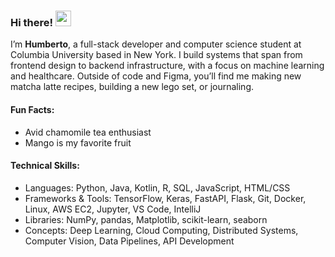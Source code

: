 ### Hi there! <img src="https://emojis.slackmojis.com/emojis/images/1536351075/4594/blob-wave.gif" width="25"/>

I’m **Humberto**, a full-stack developer and computer science student at Columbia University based in New York. I build systems that span from frontend design to backend infrastructure, with a focus on machine learning and healthcare. Outside of code and Figma, you’ll find me making new matcha latte recipes, building a new lego set, or journaling. 

#### Fun Facts:

* Avid chamomile tea enthusiast
* Mango is my favorite fruit

#### Technical Skills:
* Languages: Python, Java, Kotlin, R, SQL, JavaScript, HTML/CSS
* Frameworks & Tools: TensorFlow, Keras, FastAPI, Flask, Git, Docker, Linux, AWS EC2, Jupyter, VS Code, IntelliJ
* Libraries: NumPy, pandas, Matplotlib, scikit-learn, seaborn
* Concepts: Deep Learning, Cloud Computing, Distributed Systems, Computer Vision, Data Pipelines, API Development

